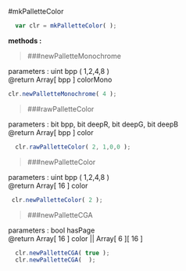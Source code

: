 #mkPalletteColor

```javascript
  var clr = mkPalletteColor( );
```

**methods :**

>###newPalletteMonochrome

parameters : uint bpp ( 1,2,4,8 ) 
<br>@return Array[ bpp ] colorMono

  ```javascript
  clr.newPalletteMonochrome( 4 );
```
  
>###rawPalletteColor

parameters : bit bpp, bit deepR, bit deepG, bit deepB
<br>@return Array[ bpp ] color

```javascript
  clr.rawPalletteColor( 2, 1,0,0 );
```

>###newPalletteColor

parameters : uint bpp ( 1,2,4,8 )
<br>@return Array[ 16 ] color

 ```javascript
  clr.newPalletteColor( 2 );
```

>###newPalletteCGA

parameters : bool hasPage
<br>@return Array[ 16 ] color || Array[ 6 ][ 16 ]

```javascript
  clr.newPalletteCGA( true );
  clr.newPalletteCGA(  );
``` 
 
